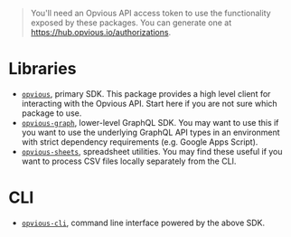 > You'll need an Opvious API access token to use the functionality exposed by
> these packages. You can generate one at https://hub.opvious.io/authorizations.

# Libraries

+ [`opvious`](modules/opvious.html), primary SDK. This package provides a high
  level client for interacting with the Opvious API. Start here if you are not
  sure which package to use.
+ [`opvious-graph`](modules/opvious_graph.html), lower-level GraphQL SDK. You
  may want to use this if you want to use the underlying GraphQL API types in an
  environment with strict dependency requirements (e.g. Google Apps Script).
+ [`opvious-sheets`](modules/opvious_sheets.html), spreadsheet utilities. You
  may find these useful if you want to process CSV files locally separately from
  the CLI.

# CLI

+ [`opvious-cli`](modules/opvious_cli.html), command line interface powered by
  the above SDK.
